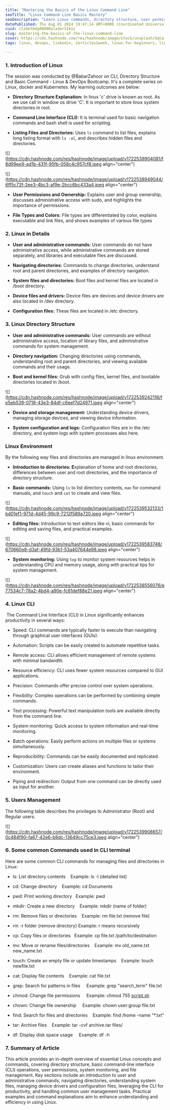 ```yaml
---
title: "Mastering the Basics of the Linux Command Line"
seoTitle: "Linux Command Line Basics Mastery"
seoDescription: "Learn Linux commands, directory structure, user permissions, and system monitoring to boost productivity and efficiency in the terminal"
datePublished: Thu Aug 01 2024 19:47:14 GMT+0000 (Coordinated Universal Time)
cuid: clzbotbdg00000ala3er51ksz
slug: mastering-the-basics-of-the-linux-command-line
cover: https://cdn.hashnode.com/res/hashnode/image/stock/unsplash/OqtafYT5kTw/upload/9df24b6f4c902f803bbabd2f1ee62150.jpeg
tags: linux, devops, linkedin, 2articles1week, linux-for-beginners, linux-kernel, linux-for-devops

---
```


### 1\. Introduction of Linux

The session was conducted by @BabarZahoor on CLI, Directory Structure and Basic Command - Linux & DevOps Bootcamp. It's a complete series on Linux, docker and Kubernetes. My learning outcomes are below:

* **Directory Structure Explanation:** In linux 'c' drive is known as root. As we use call in window os drive 'C'. It is important to store linux system directories in root.
    
* **Command Line Interface (CLI):** It is terminal used for basic navigation commands and bash shell is used for scripting.
    
* **Listing Files and Directories:** Uses `ls` command to list files, explains long listing format with `ls -al`, and describes hidden files and directories.
    

![](https://cdn.hashnode.com/res/hashnode/image/upload/v1722538904081/f8d99ee9-ad1b-431f-95fb-058c4c957cf8.jpeg align="center")

![](https://cdn.hashnode.com/res/hashnode/image/upload/v1722538949044/6ff5c72f-2ee3-4bc3-af9e-2bcc6bc433a4.jpeg align="center")

* **User Permissions and Ownership:** Explains user and group ownership, discusses administrative access with sudo, and highlights the importance of permissions.
    
* **File Types and Colors:** File types are differentiated by color, explains executable and link files, and shows examples of various file types
    

### 2\. Linux in Details

* **User and administrative commands:** User commands do not have administrative access, while administrative commands are stored separately, and libraries and executable files are discussed.
    
* **Navigating directories:** Commands to change directories, understand root and parent directories, and examples of directory navigation.
    
* **System files and directories:** Boot files and kernel files are located in /boot directory.
    
* **Device files and drivers:** Device files are devices and device drivers are also located in /dev directory.
    
* **Configuration files:** These files are located in /etc directory.
    

### 3\. Linux Directory Structure

* **User and administrative commands:** User commands are without administrative access, location of library files, and administrative commands for system management.
    
* **Directory navigation:** Changing directories using commands, understanding root and parent directories, and viewing available commands and their usage.
    
* **Boot and kernel files:** Grub with config files, kernel files, and bootable directories located in /boot.
    

![](https://cdn.hashnode.com/res/hashnode/image/upload/v1722539242116/fe5eb539-0718-43e3-84df-c6eef7d24971.jpeg align="center")

* **Device and storage management:** Understanding device drivers, managing storage devices, and viewing device information.
    
* **System configuration and logs:** Configuration files are in the /etc directory, and system logs with system processes also here.
    

### Linux Environment

By the following way files and directories are managed in linux environment.

* **Introduction to directories: E**xplanation of home and root directories, differences between user and root directories, and the importance of directory structure.
    
* **Basic commands:** Using `ls` to list directory contents, `man` for command manuals, and `touch` and `cat` to create and view files.
    

![](https://cdn.hashnode.com/res/hashnode/image/upload/v1722539532133/1bd01ef1-971d-4d45-99c9-7212f589a720.jpeg align="center")

* **Editing files:** Introduction to text editors like vi, basic commands for editing and saving files, and practical examples.
    

![](https://cdn.hashnode.com/res/hashnode/image/upload/v1722539583748/670660e8-d3af-49fd-93b1-53a407644e98.jpeg align="center")

* **System monitoring:** Using `top` to monitor system resources helps in understanding CPU and memory usage, along with practical tips for system management.
    

![](https://cdn.hashnode.com/res/hashnode/image/upload/v1722538556076/e77534c7-78a2-4bd4-a90e-fc81def88e21.jpeg align="center")

### 4\. Linux CLI

 The Command Line Interface (CLI) in Linux significantly enhances productivity in several ways:

* Speed: CLI commands are typically faster to execute than navigating through graphical user interfaces (GUIs).
    
* Automation: Scripts can be easily created to automate repetitive tasks.
    
* Remote access: CLI allows efficient management of remote systems with minimal bandwidth.
    
* Resource efficiency: CLI uses fewer system resources compared to GUI applications.
    
* Precision: Commands offer precise control over system operations.
    
* Flexibility: Complex operations can be performed by combining simple commands.
    
* Text processing: Powerful text manipulation tools are available directly from the command line.
    
* System monitoring: Quick access to system information and real-time monitoring.
    
* Batch operations: Easily perform actions on multiple files or systems simultaneously.
    
* Reproducibility: Commands can be easily documented and replicated.
    
* Customization: Users can create aliases and functions to tailor their environment.
    
* Piping and redirection: Output from one command can be directly used as input for another.
    

### 5\. Users Management

The following table describes the privileges to Administrator (Root) and Regular users.

![](https://cdn.hashnode.com/res/hashnode/image/upload/v1722539908657/0c484f90-fa67-42e6-b8dc-13649cc75ce3.jpeg align="center")

### 6\. Some common Commands used in CLI terminal

Here are some common CLI commands for managing files and directories in Linux:

* ls: List directory contents    Example: ls -l (detailed list)
    
* cd: Change directory    Example: cd Documents
    
* pwd: Print working directory   Example: pwd
    
* mkdir: Create a new directory    Example: mkdir (name of folder)
    
* rm: Remove files or directories    Example: rm file.txt (remove file)
    
* rm -r folder (remove directory) Example: r means recursively
    
* cp: Copy files or directories   Example: cp file.txt /path/to/destination
    
* mv: Move or rename files/directories    Example: mv old\_name.txt new\_name.txt
    
* touch: Create an empty file or update timestamps    Example: touch newfile.txt
    
* cat: Display file contents    Example: cat file.txt
    
* grep: Search for patterns in files     Example: grep "search\_term" file.txt
    
* chmod: Change file permissions     Example: chmod 755 [script.sh](http://script.sh)
    
* chown: Change file ownership     Example: chown user:group file.txt
    
* find: Search for files and directories    Example: find /home -name "\*.txt"
    
* tar: Archive files    Example: tar -cvf archive.tar files/
    
* df: Display disk space usage     Example: df -h
    

### 7\. Summary of Article

This article provides an in-depth overview of essential Linux concepts and commands, covering directory structure, basic command-line interface (CLI) operations, user permissions, system monitoring, and file management. Key sections include an introduction to user and administrative commands, navigating directories, understanding system files, managing device drivers and configuration files, leveraging the CLI for productivity, and handling common user management tasks. Practical examples and command explanations aim to enhance understanding and efficiency in using Linux.